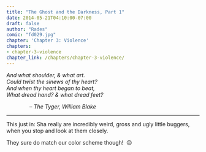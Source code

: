 ```yaml
---
title: "The Ghost and the Darkness, Part 1"
date: 2014-05-21T04:10:00-07:00
draft: false
author: "Rades"
comic: "fd029.jpg"
chapter: 'Chapter 3: Violence'
chapters:
- chapter-3-violence
chapter_link: /chapters/chapter-3-violence/
---
```


*And what shoulder, &amp; what art.<br>
Could twist the sinews of thy heart?<br>
And when thy heart began to beat,<br>
What dread hand? &amp; what dread feet?*

<p style="text-align: left; padding-left: 60px;">– <i>The Tyger, William Blake</i></p>

<hr>

This just in: Sha really are incredibly weird, gross and ugly little buggers, when you stop and look at them closely.


They sure do match our color scheme though! &nbsp;😉

